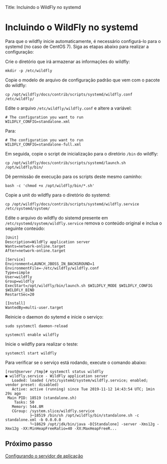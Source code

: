 Title: Incluindo o WildFly no systemd

# Incluindo o WildFly no systemd

Para que o wildfly inicie automaticamente, é necessário configurá-lo para o systemd (no caso de CentOS 7). Siga as etapas abaixo para realizar a configuração:

Crie o diretório que irá armazenar as informações do wildfly:

``` shell
mkdir -p /etc/wildfly
```
Copie o modelo de arquivo de configuração padrão que vem com o pacote do wildfly:

``` shell
cp /opt/wildfly/docs/contrib/scripts/systemd/wildfly.conf /etc/wildfly/
```
Edite o arquivo `/etc/wildfly/wildfly.conf` e altere a variável:

``` shell
# The configuration you want to run
WILDFLY_CONFIG=standalone.xml
```

Para:

``` shell
# The configuration you want to run
WILDFLY_CONFIG=standalone-full.xml
```

Em seguida, copie o script de inicialização para o diretório `/bin` do wildfly:

``` shell
cp /opt/wildfly/docs/contrib/scripts/systemd/launch.sh /opt/wildfly/bin/
```
Dê permissão de execução para os scripts deste mesmo caminho:

``` shell
bash -c 'chmod +x /opt/wildfly/bin/*.sh'
```
Copie a unit do wildfly para o diretório do systemd:

``` shell
cp /opt/wildfly/docs/contrib/scripts/systemd/wildfly.service /etc/systemd/system/
```

Edite o arquivo do wildfly do sistemd presente em `/etc/systemd/system/wildfly.service` remova o conteúdo original e inclua o seguinte conteúdo:

``` shell
[Unit]
Description=WildFly application server
Wants=network-online.target
After=network-online.target

[Service]
Environment=LAUNCH_JBOSS_IN_BACKGROUND=1
EnvironmentFile=-/etc/wildfly/wildfly.conf
Type=simple
User=wildfly
Group=wildfly
ExecStart=/opt/wildfly/bin/launch.sh $WILDFLY_MODE $WILDFLY_CONFIG $WILDFLY_BIND
RestartSec=20

[Install]
WantedBy=multi-user.target
```

Reinicie o daemon do sytemd e inicie o serviço:

``` shell
sudo systemctl daemon-reload
```

``` shell
systemctl enable wildfly
```
Inicie o wildfly para realizar o teste:

``` shell
systemctl start wildfly
```

Para verificar se o serviço está rodando, execute o comando abaixo:

``` shell
[root@server /tmp]# systemctl status wildfly
● wildfly.service - WildFly application server
   Loaded: loaded (/etc/systemd/system/wildfly.service; enabled; vendor preset: disabled)
   Active: active (running) since Tue 2019-11-12 14:43:54 UTC; 1min 29s ago
 Main PID: 18519 (standalone.sh)
    Tasks: 50
   Memory: 544.8M
   CGroup: /system.slice/wildfly.service
           ├─18519 /bin/sh /opt/wildfly/bin/standalone.sh -c standalone.xml -b 0.0.0.0
           └─18629 /opt/jdk/bin/java -D[Standalone] -server -Xms12g -Xmx12g -XX:MinHeapFreeRatio=40 -XX:MaxHeapFreeR...
```

## Próximo passo

[Configurando o servidor de aplicação][1]

[1]:/pt-br/citsmart-platform-8/get-started/installation-and-upgrade/perform-installation/conf-server.html
